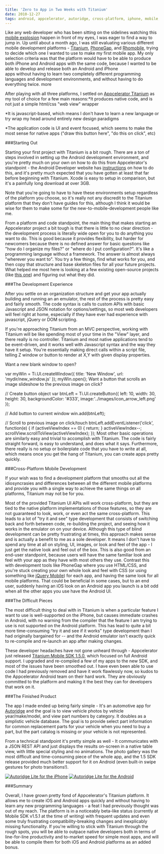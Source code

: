 ```yaml
---
title: 'Zero to App in Two Weeks with Titanium'
date: 2010-12-27
tags: android, appcelerator, autoridge, cross-platform, iphone, mobile, mobile-app, programming, titanium, titanium-2
---
```


Like any web developer who has been sitting on the sidelines watching this 
[mobile explosion](http://www.readwriteweb.com/archives/admob_reports_on_mobile_webs_explosive_growth.php) happen in front of my eyes, I was eager to find a way to jump in. Up until about a month ago, I was still evaluating various different mobile development platforms - 
[Titanium](http://www.appcelerator.com/), 
[PhoneGap](http://www.phonegap.com/), and 
[Rhomobile](http://rhomobile.com/), trying to decide which one I wanted to use to make my first mobile app. My only selection criteria was that the platform would have to be able to produce both iPhone and Android apps with the same code, because I wanted to be able to develop and release both an Android and iPhone apps without having to learn two completely different programming languages and development environments, and without having to do everything twice.
more

After playing with all three platforms, I settled on 
[Appcelerator Titanium](http://www.appcelerator.com/) as my tool of choice for a few main reasons:*It produces native code, and is not just a simple html/css "web view" wrapper

	
*It is javascript-based, which means I don't have to learn a new language or try wrap my head around entirely new design paradigms

	
*The application code is UI and event focused, which seems to make the most sense for native apps ("draw this button here", "do this on click", etc)

###Starting Out

Starting your first project with Titanium is a bit rough. There are a ton of steps involved in setting up the Android development environment, and you're pretty much on your own on how to do this from Appcelerator's standpoint - the Android Developer website has 
[instructions](http://developer.android.com/sdk/installing.html) on how to do this, and it's pretty much expected that you have gotten at least that far before beginning with Titanium. Xcode is easy to setup in comparison, but it's a painfully long download at over 3GB.

Note that you're going to have to have these environments setup regardless of the platform you choose, so it's really not any discredit to the Titanium platform that they don't have guides for this, although I think it would be wise for them to make some for the new-to-mobile-development people like me.

From a platform and code standpoint, the main thing that makes starting an Appcelerator project a bit tough is that there is little to no clear direction - the development process is literally wide open for you to do anything you want to do. This is good because it provides flexibility, but harder for newcomers because there is no defined answer for basic questions like "how do I organize my files?" or "where do I put configuration?". It's like a programming language without a framework. The answer is almost always "wherever you want to". You try a few things, find what works for you, and then copy that structure and base skeleton files for all your future projects. What helped me most here is looking at a few existing open-source projects (like 
[this one](https://github.com/givp/Titanium-Mobile-Reference-Directory-App)) and figuring out what they did.

###The Development Experience

After you settle on an organization structure and get your app actually building and running an an emulator, the rest of the process is pretty easy and fairly smooth. The code syntax is calls to custom APIs with basic Javascript and JSON notation for options/settings, so most web developers will feel right at home, especially if they have ever had experience with javascript, jQuery or DOM scripting.

If you're approaching Titanium from an MVC perspective, working with Titanium will be like spending most of your time in the "View" layer, and there really is no controller. Titanium and most native applications tend to be event-driven, and it works well with Javascript syntax and the way they have it setup. You're essentially making direct calls within a script file, telling Z window or button to render at X,Y with given display properties.

Want a new blank window to open?

var myWin = Ti.UI.createWindow({
    title: 'New Window',
    url: 'mydir/new_window.js'
});
myWin.open();
Want a button that scrolls an image slideshow to the previous image on click?

// Create button object
var btnLeft = Ti.UI.createButton({
        left: 10,
        width: 30,
        height: 30,
        backgroundColor: '#333',
        image:'../images/icon_arrow_left.png'
    });

// Add button to current window
win.add(btnLeft);

// Scroll to previous image on click/touch
btnLeft.addEventListener('click', function(e) {
        if (activeViewIndex == 0) {
            return;
        }
        activeViewIndex--;
        scrollView.scrollToView(activeViewIndex);
    });
Most other basic operations are similarly easy and trivial to accomplish with Titanium. The code is fairly straight forward, is easy to understand, and does what it says. Furthermore, there really is no setup or boilerplate code that you have to write at all, which means once you get the hang of Titanium, you can create apps pretty quickly.

###Cross-Platform Mobile Development

If your wish was to find a development platform that smooths out all the idiosyncrasies and differences between all the different mobile platforms and provide you with a single way to achieve the same things on all platforms, Titanium may not be for you.

Most of the provided Titanium UI APIs will work cross-platform, but they are tied to the native platform implementations of those features, so they are not guaranteed to look, work, or even act the same cross-platform. This leads to a lot of "try it and see" type development that consists of switching back and forth between code, re-building the project, and seeing how it works in the emulator on on your device. Although this type of blind development can be pretty frustrating at times, this approach makes sense and is actually a benefit to me as a sole developer. It means I don't have to spend any time at all on styling, UI, images, or look and feel of the app - I just get the native look and feel out of the box. This is also good from an end-user standpoint, because users will have the same familiar look and feel with your app as they have with most others they use. Contrast this with development tools like PhoneGap where you use HTML/CSS, and you're stuck creating your own whole look and feel with CSS (or using something like 
[jQuery Mobile](http://jquerymobile.com/)) for each app, and having the same look for all mobile platforms. That could be beneficial in some cases, but to an end user, suddenly having an iOS look on an Android app you launch is a bit odd when all the other apps you use have the Android UI.

###The Difficult Pieces

The most difficult thing to deal with in Titanium is when a particular feature I want to use is well-supported on the iPhone, but causes immediate crashes in Android, with no warning from the compiler that the feature I am trying to use is not supported on the Android platform. This has lead to quite a bit more time-consuming "try it and see if it works" type development than I had originally bargained for -- and the Android emulator isn't exactly quick to re-compile and re-launch an app after making changes.

These developer headaches have not gone unheard through - Appcelerator just released 
[Titanium Mobile SDK 1.5.0](http://developer.appcelerator.com/blog/2010/12/titanium-mobile-1-5-0-is-ga-today.html), which focused on full Android support. I upgraded and re-compiled a few of my apps to the new SDK, and most of the issues have been smoothed out. I have even been able to use code I had previously removed and have it work flawlessly now, so kudos to the Appcelerator Android team on their hard work. They are obviously committed to the platform and making it the best they can for developers that work on it.


###The Finished Product

The app I made ended up being fairly simple - It's an automotive app for 
[Autoridge](http://autoridge.com) and the goal is to view vehicle photos by vehicle year/make/model, and view part numbers by category. It doubles as a simplistic vehicle database. The goal is to provide select part information for common replacement parts for your vehicle when you need to buy a part, but the part catalog is missing or your vehicle is not represented.

From a technical standpoint it's pretty simple as well - It communicates with a JSON REST API and just displays the results on-screen in a native table view, with little special styling and no animations. The photo gallery was the most difficult and time-consuming piece of the whole app, and the 1.5 SDK release provided 
much better support for it on Android (even built-in swipe gestures for photo transitions!).


[![Autoridge Lite for the iPhone](http://autoridge.com/assets/images/mobileapp/iphone/ss1-320.png)](http://autoridge.com/mobile) 
[![Autoridge Lite for the Android](http://autoridge.com/assets/images/mobileapp/android/ss1-320.png)](http://autoridge.com/mobile)


###Summary

Overall, I have grown pretty fond of Appcelerator's Titanium platform. It allows me to create iOS and Android apps quickly and without having to learn any new programming languages - a feat I had previously thought was out of my reach. The platform is in a noticeably beta-like status (currently at Mobile SDK v1.5.1 at the time of writing) with frequent updates and even some truly frustrating compatibility-breaking changes and inexplicably missing functionality. If you're willing to stick with Titanium through the rough spots, you will be able to outpace native developers both in terms of line-for-line productivity and to-market speed for 
simple most apps, and will be able to compile them for both iOS and Android platforms as an added bonus.